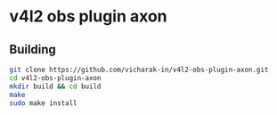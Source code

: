 # v4l2 obs plugin axon

## Building
```bash
git clone https://github.com/vicharak-in/v4l2-obs-plugin-axon.git
cd v4l2-obs-plugin-axon
mkdir build && cd build
make
sudo make install
```
